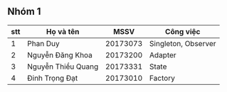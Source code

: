 ## Nhóm 1

| stt | Họ và tên             | MSSV     |Công việc|
| --- | --------------------- | -------- |---------|
| 1   | Phan Duy       		    | 20173073 |Singleton, Observer|
| 2   | Nguyễn Đăng Khoa      | 20173200 |Adapter|
| 3   | Nguyễn Thiều Quang    | 20173331 |State|
| 4   | Đinh Trọng Đạt        | 20173010 |Factory|